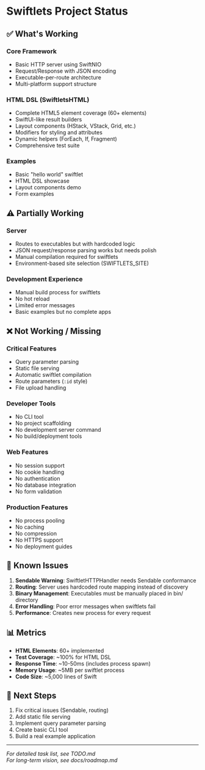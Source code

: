 # Swiftlets Project Status

## ✅ What's Working

### Core Framework
- Basic HTTP server using SwiftNIO
- Request/Response with JSON encoding
- Executable-per-route architecture
- Multi-platform support structure

### HTML DSL (SwiftletsHTML)
- Complete HTML5 element coverage (60+ elements)
- SwiftUI-like result builders
- Layout components (HStack, VStack, Grid, etc.)
- Modifiers for styling and attributes
- Dynamic helpers (ForEach, If, Fragment)
- Comprehensive test suite

### Examples
- Basic "hello world" swiftlet
- HTML DSL showcase
- Layout components demo
- Form examples

## ⚠️ Partially Working

### Server
- Routes to executables but with hardcoded logic
- JSON request/response parsing works but needs polish
- Manual compilation required for swiftlets
- Environment-based site selection (SWIFTLETS_SITE)

### Development Experience
- Manual build process for swiftlets
- No hot reload
- Limited error messages
- Basic examples but no complete apps

## ❌ Not Working / Missing

### Critical Features
- Query parameter parsing
- Static file serving
- Automatic swiftlet compilation
- Route parameters (`:id` style)
- File upload handling

### Developer Tools
- No CLI tool
- No project scaffolding
- No development server command
- No build/deployment tools

### Web Features
- No session support
- No cookie handling
- No authentication
- No database integration
- No form validation

### Production Features
- No process pooling
- No caching
- No compression
- No HTTPS support
- No deployment guides

## 🐛 Known Issues

1. **Sendable Warning**: SwiftletHTTPHandler needs Sendable conformance
2. **Routing**: Server uses hardcoded route mapping instead of discovery
3. **Binary Management**: Executables must be manually placed in bin/ directory
4. **Error Handling**: Poor error messages when swiftlets fail
5. **Performance**: Creates new process for every request

## 📊 Metrics

- **HTML Elements**: 60+ implemented
- **Test Coverage**: ~100% for HTML DSL
- **Response Time**: ~10-50ms (includes process spawn)
- **Memory Usage**: ~5MB per swiftlet process
- **Code Size**: ~5,000 lines of Swift

## 🚀 Next Steps

1. Fix critical issues (Sendable, routing)
2. Add static file serving
3. Implement query parameter parsing
4. Create basic CLI tool
5. Build a real example application

---

*For detailed task list, see TODO.md*  
*For long-term vision, see docs/roadmap.md*